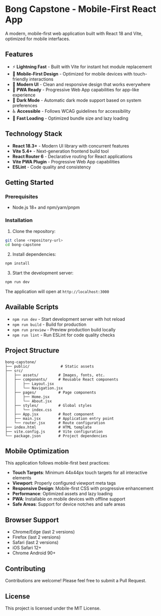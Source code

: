 # Bong Capstone - Mobile-First React App

A modern, mobile-first web application built with React 18 and Vite, optimized for mobile interfaces.

## Features

- ⚡ **Lightning Fast** - Built with Vite for instant hot module replacement
- 📱 **Mobile-First Design** - Optimized for mobile devices with touch-friendly interactions
- 🎨 **Modern UI** - Clean and responsive design that works everywhere
- 🔧 **PWA Ready** - Progressive Web App capabilities for app-like experience
- 🌙 **Dark Mode** - Automatic dark mode support based on system preferences
- ♿ **Accessible** - Follows WCAG guidelines for accessibility
- 🚀 **Fast Loading** - Optimized bundle size and lazy loading

## Technology Stack

- **React 18.3+** - Modern UI library with concurrent features
- **Vite 5.4+** - Next-generation frontend build tool
- **React Router 6** - Declarative routing for React applications
- **Vite PWA Plugin** - Progressive Web App capabilities
- **ESLint** - Code quality and consistency

## Getting Started

### Prerequisites

- Node.js 18+ and npm/yarn/pnpm

### Installation

1. Clone the repository:
```bash
git clone <repository-url>
cd bong-capstone
```

2. Install dependencies:
```bash
npm install
```

3. Start the development server:
```bash
npm run dev
```

The application will open at `http://localhost:3000`

## Available Scripts

- `npm run dev` - Start development server with hot reload
- `npm run build` - Build for production
- `npm run preview` - Preview production build locally
- `npm run lint` - Run ESLint for code quality checks

## Project Structure

```
bong-capstone/
├── public/              # Static assets
├── src/
│   ├── assets/         # Images, fonts, etc.
│   ├── components/     # Reusable React components
│   │   ├── Layout.jsx
│   │   └── Navigation.jsx
│   ├── pages/          # Page components
│   │   ├── Home.jsx
│   │   └── About.jsx
│   ├── styles/         # Global styles
│   │   └── index.css
│   ├── App.jsx         # Root component
│   ├── main.jsx        # Application entry point
│   └── router.jsx      # Route configuration
├── index.html          # HTML template
├── vite.config.js      # Vite configuration
└── package.json        # Project dependencies
```

## Mobile Optimization

This application follows mobile-first best practices:

- **Touch Targets**: Minimum 44x44px touch targets for all interactive elements
- **Viewport**: Properly configured viewport meta tags
- **Responsive Design**: Mobile-first CSS with progressive enhancement
- **Performance**: Optimized assets and lazy loading
- **PWA**: Installable on mobile devices with offline support
- **Safe Areas**: Support for device notches and safe areas

## Browser Support

- Chrome/Edge (last 2 versions)
- Firefox (last 2 versions)
- Safari (last 2 versions)
- iOS Safari 12+
- Chrome Android 90+

## Contributing

Contributions are welcome! Please feel free to submit a Pull Request.

## License

This project is licensed under the MIT License.
